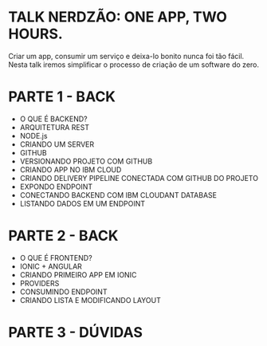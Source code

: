 # TALK NERDZÃO: ONE APP, TWO HOURS.
Criar um app, consumir um serviço e deixa-lo bonito nunca foi tão fácil. Nesta talk iremos simplificar o processo de criação de um software do zero.

# PARTE 1 - BACK
* O QUE É BACKEND?
* ARQUITETURA REST
* NODE.js
* CRIANDO UM SERVER
* GITHUB
* VERSIONANDO PROJETO COM GITHUB
* CRIANDO APP NO IBM CLOUD
* CRIANDO DELIVERY PIPELINE CONECTADA COM GITHUB DO PROJETO
* EXPONDO ENDPOINT
* CONECTANDO BACKEND COM IBM CLOUDANT DATABASE
* LISTANDO DADOS EM UM ENDPOINT
# PARTE 2 - BACK
* O QUE É FRONTEND?
* IONIC + ANGULAR
* CRIANDO PRIMEIRO APP EM IONIC
* PROVIDERS
* CONSUMINDO ENDPOINT
* CRIANDO LISTA E MODIFICANDO LAYOUT
# PARTE 3 - DÚVIDAS
